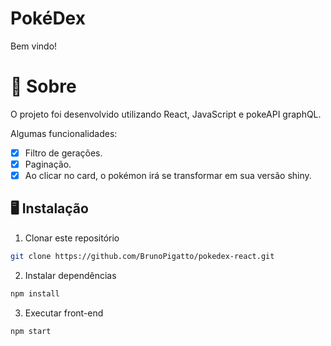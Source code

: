 # PokéDex

Bem vindo!

# 🧠 Sobre

O projeto foi desenvolvido utilizando React, JavaScript e pokeAPI graphQL.

Algumas funcionalidades:

- [x] Filtro de gerações.
- [x] Paginação.
- [x] Ao clicar no card, o pokémon irá se transformar em sua versão shiny.

## 🖥️ Instalação

1. Clonar este repositório

```bash
git clone https://github.com/BrunoPigatto/pokedex-react.git
```

2. Instalar dependências

```bash
npm install
```

3. Executar front-end

```bash
npm start
```

